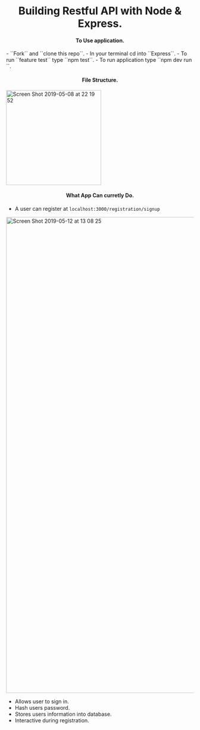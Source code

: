 <h1 align='center'>
Building Restful API with Node & Express.
</h1>

<h4 align='center'>
To Use application.
</h4>
- ``Fork`` and ``clone this repo``.
- In your terminal cd into ``Express``.
- To run ``feature test`` type ``npm test``.
- To run application type ``npm dev run ``.

<h4 align='center'>
File Structure.
</h4>

<img width="255" alt="Screen Shot 2019-05-08 at 22 19 52" src="https://user-images.githubusercontent.com/37377831/57409167-8684b300-71df-11e9-9745-5e83686c5068.png">


<h4 align='center'>
What App Can curretly Do.
</h4>

- A user can register at ``localhost:3000/registration/signup``

<img width="1279" alt="Screen Shot 2019-05-12 at 13 08 25" src="https://user-images.githubusercontent.com/37377831/57581996-832b4900-74b7-11e9-9a50-0cc9c3c9d2dc.png">

- Allows user to sign in.
- Hash users password.
- Stores users information into database.
- Interactive during registration.

<h5 align='center>
Tech Stack.
</h5>

- NodeJs.
- ExpressJs.
- Mocha Chai.
- supertest.
